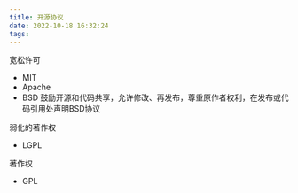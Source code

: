```yaml
---
title: 开源协议
date: 2022-10-18 16:32:24
tags:
---
```

宽松许可
+ MIT
+ Apache
+ BSD
  鼓励开源和代码共享，允许修改、再发布，尊重原作者权利，在发布或代码引用处声明BSD协议

弱化的著作权 
+ LGPL

著作权
+ GPL